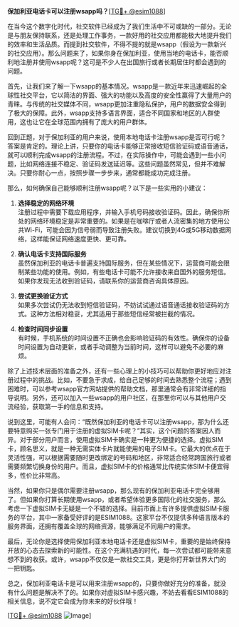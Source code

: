 **保加利亚电话卡可以注册wsapp吗？**[[TG💪+ @esim1088](https://t.me/s/esim1088)]

在当今这个数字化时代，社交软件已经成为了我们生活中不可或缺的一部分。无论是与朋友保持联系，还是处理工作事务，一款好用的社交应用都能极大地提升我们的效率和生活品质。而提到社交软件，不得不提的就是wsapp（假设为一款新兴的社交应用）。那么问题来了，如果你身在保加利亚，使用当地的电话卡，能否顺利地注册并使用wsapp呢？这可是不少人在出国旅行或者长期居住时都会遇到的问题。

首先，让我们来了解一下wsapp的基本情况。wsapp是一款近年来迅速崛起的全球性社交平台，它以简洁的界面、强大的功能以及高度的安全性赢得了大量用户的青睐。与传统的社交媒体不同，wsapp更加注重隐私保护，用户的数据安全得到了极大的保障。此外，wsapp支持多语言界面，适合不同国家和地区的人群使用，这也让它在全球范围内拥有了庞大的用户群体。

回到正题，对于保加利亚的用户来说，使用本地电话卡注册wsapp是否可行呢？答案是肯定的。理论上讲，只要你的电话卡能够正常接收短信验证码或语音通话，就可以顺利完成wsapp的注册流程。不过，在实际操作中，可能会遇到一些小问题，比如网络连接不稳定、验证码发送延迟等。这些问题虽然常见，但并不难解决。只要你耐心一点，按照步骤一步步来，通常都能成功完成注册。

那么，如何确保自己能够顺利注册wsapp呢？以下是一些实用的小建议：

1. **选择稳定的网络环境**  
   注册过程中需要下载应用程序，并输入手机号码接收验证码。因此，确保你所处的网络环境稳定是非常重要的。如果是在咖啡厅或者人流密集的地方使用公共Wi-Fi，可能会因为信号弱而导致注册失败。建议切换到4G或5G移动数据网络，这样能保证网络速度更快、更可靠。

2. **确认电话卡支持国际服务**  
   虽然保加利亚的电话卡普遍支持国际服务，但在某些情况下，运营商可能会限制某些功能的使用。例如，有些电话卡可能不允许接收来自国外的服务短信。如果你发现无法收到验证码，请联系你的运营商咨询具体原因。

3. **尝试更换验证方式**  
   如果多次尝试仍无法收到短信验证码，不妨试试通过语音通话接收验证码的方式。这种方法相对稳妥，尤其适用于那些短信经常被拦截的情况。

4. **检查时间同步设置**  
   有时候，手机系统的时间设置不正确也会影响验证码的有效性。确保你的设备时间设置为自动更新，或者手动调整为当前时间，这样可以避免不必要的麻烦。

除了上述技术层面的准备之外，还有一些心理上的小技巧可以帮助你更好地应对注册过程中的挑战。比如，不要急于求成，给自己足够的时间去熟悉整个流程；遇到困难时，可以参考wsapp官方网站提供的帮助文档，那里通常会有非常详细的指导说明。另外，还可以加入一些wsapp的用户社区，在那里你可以与其他用户交流经验，获取第一手的信息和支持。

说到这里，可能有人会问：“既然保加利亚的电话卡可以注册wsapp，那为什么还要特意购买一张专门用于注册的虚拟SIM卡呢？”其实，这个问题的答案因人而异。对于部分用户而言，使用虚拟SIM卡确实是一种更为便捷的选择。虚拟SIM卡，顾名思义，就是一种无需实体卡片就能使用的电子SIM卡。它最大的优点在于灵活性强，可以根据需要随时更改绑定的号码和地区，非常适合经常跨国旅行或者需要频繁切换身份的用户。而且，虚拟SIM卡的价格通常比传统实体SIM卡便宜得多，性价比非常高。

当然，如果你只是偶尔需要注册wsapp，那么现有的保加利亚电话卡完全够用了。但如果你打算长期使用wsapp，或者希望体验更多国际化的社交服务，那么考虑一下虚拟SIM卡无疑是一个不错的选择。目前市面上有许多提供虚拟SIM卡服务的平台，其中一家备受好评的是ESIM1088。这家平台不仅提供多种语言版本的服务界面，还拥有覆盖全球的网络资源，能够满足不同用户的需求。

最后，无论你是选择使用保加利亚本地电话卡还是虚拟SIM卡，重要的是始终保持开放的心态去探索新的可能性。在这个充满机遇的时代，每一次尝试都可能带来意想不到的收获。或许，wsapp不仅仅是一款社交工具，更是你打开新世界大门的一把钥匙。

总之，保加利亚电话卡是可以用来注册wsapp的，只要你做好充分的准备，就没有什么问题是解决不了的。如果你对虚拟SIM卡感兴趣，不妨去看看ESIM1088的相关信息，说不定它会成为你未来的好伙伴哦！

[[TG💪+ @esim1088](https://t.me/s/esim1088) ![Image](https://i.postimg.cc/4NQfJmqS/Snipaste-2025-05-13-00-14-12.png)]